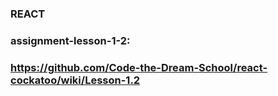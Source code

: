 ### REACT
### assignment-lesson-1-2:
### https://github.com/Code-the-Dream-School/react-cockatoo/wiki/Lesson-1.2
